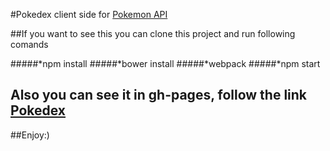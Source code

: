 #Pokedex client side for [Pokemon API](http://pokeapi.co/ ) 

##If you want to see this you can clone this project and run following comands

#####*npm install
#####*bower install
#####*webpack 
#####*npm start 
## Also you can see it in gh-pages, follow the link [Pokedex](http://ildarkulmuhametov.github.io/Pokedex/public/)

##Enjoy:)



